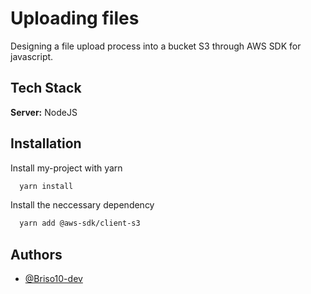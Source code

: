 
# Uploading files

Designing a file upload process into a bucket S3 through AWS SDK for javascript. 


## Tech Stack

**Server:** NodeJS


## Installation

Install my-project with yarn

```bash
  yarn install
```
Install the neccessary dependency

```bash
  yarn add @aws-sdk/client-s3
```    
## Authors

- [@Briso10-dev](https://github.com/Briso10-dev)


